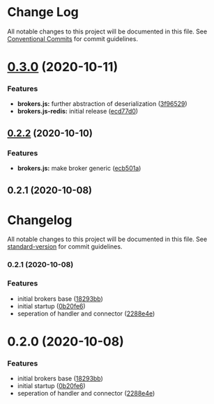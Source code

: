 # Change Log

All notable changes to this project will be documented in this file.
See [Conventional Commits](https://conventionalcommits.org) for commit guidelines.

# [0.3.0](https://github.com/BytersProject/brokers.js/compare/@byters/brokers.js@0.2.2...@byters/brokers.js@0.3.0) (2020-10-11)


### Features

* **brokers.js:** further abstraction of deserialization ([3f96529](https://github.com/BytersProject/brokers.js/commit/3f96529f70c904785c64459bbf690810e522f9fc))
* **brokers.js-redis:** initial release ([ecd77d0](https://github.com/BytersProject/brokers.js/commit/ecd77d0a84c539dfeb40416782ed990edc037c6e))





## [0.2.2](https://github.com/BytersProject/brokers.js/compare/@byters/brokers.js@0.2.0...@byters/brokers.js@0.2.2) (2020-10-10)


### Features

* **brokers.js:** make broker generic ([ecb501a](https://github.com/BytersProject/brokers.js/commit/ecb501a4527d1d958acd6537189b58cdc6d2cb29))



## 0.2.1 (2020-10-08)





# Changelog

All notable changes to this project will be documented in this file. See [standard-version](https://github.com/conventional-changelog/standard-version) for commit guidelines.

### 0.2.1 (2020-10-08)


### Features

* initial brokers base ([18293bb](https://github.com/BytersProject/brokers.js/commit/18293bb6532d11714e193a28c41545c941e67e4b))
* initial startup ([0b20fe6](https://github.com/BytersProject/brokers.js/commit/0b20fe6ef550e73284e139b3b553181adb44becc))
* seperation of handler and connector ([2288e4e](https://github.com/BytersProject/brokers.js/commit/2288e4e9f9c5044c1b1bf8c20ca2eeb1b6560e58))

# 0.2.0 (2020-10-08)


### Features

* initial brokers base ([18293bb](https://github.com/BytersProject/brokers.js/commit/18293bb6532d11714e193a28c41545c941e67e4b))
* initial startup ([0b20fe6](https://github.com/BytersProject/brokers.js/commit/0b20fe6ef550e73284e139b3b553181adb44becc))
* seperation of handler and connector ([2288e4e](https://github.com/BytersProject/brokers.js/commit/2288e4e9f9c5044c1b1bf8c20ca2eeb1b6560e58))
